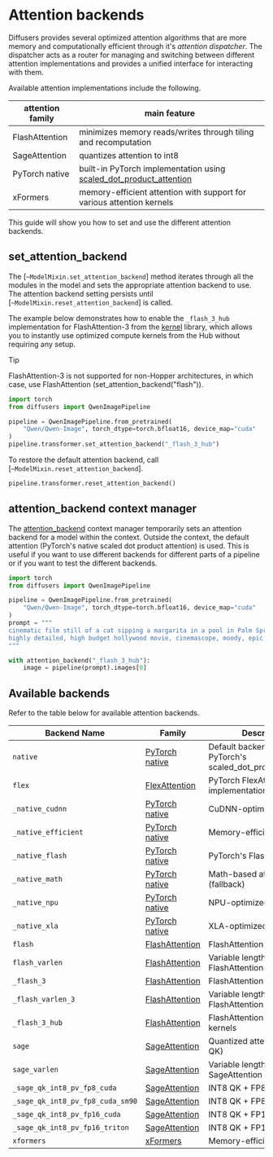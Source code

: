 <!-- Copyright 2025 The HuggingFace Team. All rights reserved.

Licensed under the Apache License, Version 2.0 (the "License"); you may not use this file except in compliance with
the License. You may obtain a copy of the License at

http://www.apache.org/licenses/LICENSE-2.0

Unless required by applicable law or agreed to in writing, software distributed under the License is distributed on
an "AS IS" BASIS, WITHOUT WARRANTIES OR CONDITIONS OF ANY KIND, either express or implied. See the License for the
specific language governing permissions and limitations under the License. -->

# Attention backends

Diffusers provides several optimized attention algorithms that are more memory and computationally efficient through it's *attention dispatcher*. The dispatcher acts as a router for managing and switching between different attention implementations and provides a unified interface for interacting with them.

Available attention implementations include the following.

| attention family | main feature |
|---|---|
| FlashAttention | minimizes memory reads/writes through tiling and recomputation |
| SageAttention | quantizes attention to int8 |
| PyTorch native | built-in PyTorch implementation using [scaled_dot_product_attention](./fp16#scaled-dot-product-attention) |
| xFormers | memory-efficient attention with support for various attention kernels |

This guide will show you how to set and use the different attention backends.

## set_attention_backend

The [`~ModelMixin.set_attention_backend`] method iterates through all the modules in the model and sets the appropriate attention backend to use. The attention backend setting persists until [`~ModelMixin.reset_attention_backend`] is called.

The example below demonstrates how to enable the `_flash_3_hub` implementation for FlashAttention-3 from the [kernel](https://github.com/huggingface/kernels) library, which allows you to instantly use optimized compute kernels from the Hub without requiring any setup.

> [!TIP]
> FlashAttention-3 is not supported for non-Hopper architectures, in which case, use FlashAttention (set_attention_backend("flash")).

```py
import torch
from diffusers import QwenImagePipeline

pipeline = QwenImagePipeline.from_pretrained(
    "Qwen/Qwen-Image", torch_dtype=torch.bfloat16, device_map="cuda"
)
pipeline.transformer.set_attention_backend("_flash_3_hub")
```

To restore the default attention backend, call [`~ModelMixin.reset_attention_backend`].

```py
pipeline.transformer.reset_attention_backend()
```

## attention_backend context manager

The [attention_backend](https://github.com/huggingface/diffusers/blob/5e181eddfe7e44c1444a2511b0d8e21d177850a0/src/diffusers/models/attention_dispatch.py#L225) context manager temporarily sets an attention backend for a model within the context. Outside the context, the default attention (PyTorch's native scaled dot product attention) is used. This is useful if you want to use different backends for different parts of a pipeline or if you want to test the different backends.

```py
import torch
from diffusers import QwenImagePipeline

pipeline = QwenImagePipeline.from_pretrained(
    "Qwen/Qwen-Image", torch_dtype=torch.bfloat16, device_map="cuda"
)
prompt = """
cinematic film still of a cat sipping a margarita in a pool in Palm Springs, California
highly detailed, high budget hollywood movie, cinemascope, moody, epic, gorgeous, film grain
"""

with attention_backend("_flash_3_hub"):
    image = pipeline(prompt).images[0]
```

## Available backends

Refer to the table below for available attention backends.

| Backend Name | Family | Description |
|--------------|--------|-------------|
| `native` | [PyTorch native](https://docs.pytorch.org/docs/stable/generated/torch.nn.attention.SDPBackend.html#torch.nn.attention.SDPBackend) | Default backend using PyTorch's scaled_dot_product_attention |
| `flex` | [FlexAttention](https://docs.pytorch.org/docs/stable/nn.attention.flex_attention.html#module-torch.nn.attention.flex_attention) | PyTorch FlexAttention implementation |
| `_native_cudnn` | [PyTorch native](https://docs.pytorch.org/docs/stable/generated/torch.nn.attention.SDPBackend.html#torch.nn.attention.SDPBackend) | CuDNN-optimized attention |
| `_native_efficient` | [PyTorch native](https://docs.pytorch.org/docs/stable/generated/torch.nn.attention.SDPBackend.html#torch.nn.attention.SDPBackend) | Memory-efficient attention |
| `_native_flash` | [PyTorch native](https://docs.pytorch.org/docs/stable/generated/torch.nn.attention.SDPBackend.html#torch.nn.attention.SDPBackend) | PyTorch's FlashAttention |
| `_native_math` | [PyTorch native](https://docs.pytorch.org/docs/stable/generated/torch.nn.attention.SDPBackend.html#torch.nn.attention.SDPBackend) | Math-based attention (fallback) |
| `_native_npu` | [PyTorch native](https://docs.pytorch.org/docs/stable/generated/torch.nn.attention.SDPBackend.html#torch.nn.attention.SDPBackend) | NPU-optimized attention |
| `_native_xla` | [PyTorch native](https://docs.pytorch.org/docs/stable/generated/torch.nn.attention.SDPBackend.html#torch.nn.attention.SDPBackend) | XLA-optimized attention |
| `flash` | [FlashAttention](https://github.com/Dao-AILab/flash-attention) | FlashAttention-2 |
| `flash_varlen` | [FlashAttention](https://github.com/Dao-AILab/flash-attention) | Variable length FlashAttention |
| `_flash_3` | [FlashAttention](https://github.com/Dao-AILab/flash-attention) | FlashAttention-3 |
| `_flash_varlen_3` | [FlashAttention](https://github.com/Dao-AILab/flash-attention) | Variable length FlashAttention-3 |
| `_flash_3_hub` | [FlashAttention](https://github.com/Dao-AILab/flash-attention) | FlashAttention-3 from kernels |
| `sage` | [SageAttention](https://github.com/thu-ml/SageAttention) | Quantized attention (INT8 QK) |
| `sage_varlen` | [SageAttention](https://github.com/thu-ml/SageAttention) | Variable length SageAttention |
| `_sage_qk_int8_pv_fp8_cuda` | [SageAttention](https://github.com/thu-ml/SageAttention) | INT8 QK + FP8 PV (CUDA) |
| `_sage_qk_int8_pv_fp8_cuda_sm90` | [SageAttention](https://github.com/thu-ml/SageAttention) | INT8 QK + FP8 PV (SM90) |
| `_sage_qk_int8_pv_fp16_cuda` | [SageAttention](https://github.com/thu-ml/SageAttention) | INT8 QK + FP16 PV (CUDA) |
| `_sage_qk_int8_pv_fp16_triton` | [SageAttention](https://github.com/thu-ml/SageAttention) | INT8 QK + FP16 PV (Triton) |
| `xformers` | [xFormers](https://github.com/facebookresearch/xformers) | Memory-efficient attention |
